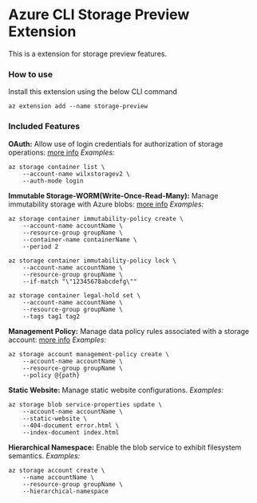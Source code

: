 # Azure CLI Storage Preview Extension #
This is a extension for storage preview features.

### How to use ###
Install this extension using the below CLI command
```
az extension add --name storage-preview
```

### Included Features
**OAuth:**
Allow use of login credentials for authorization of storage operations: [more info](https://docs.microsoft.com/en-us/rest/api/storageservices/authenticate-with-azure-active-directory)
*Examples:*
```
az storage container list \
    --account-name wilxstoragev2 \
    --auth-mode login
```

**Immutable Storage-WORM(Write-Once-Read-Many):**
Manage immutability storage with Azure blobs: [more info](https://docs.microsoft.com/en-us/azure/storage/blobs/storage-blob-immutable-storage)
*Examples:*
```
az storage container immutability-policy create \
    --account-name accountName \
    --resource-group groupName \
    --container-name containerName \
    --period 2

az storage container immutability-policy lock \
    --account-name accountName \
    --resource-group groupName \
    --if-match "\"12345678abcdefg\""

az storage container legal-hold set \
    --account-name accountName \
    --resource-group groupName \
    --tags tag1 tag2
```

**Management Policy:**
Manage data policy rules associated with a storage account: [more info](https://docs.microsoft.com/en-us/azure/storage/common/storage-lifecycle-managment-concepts)
*Examples:*
```
az storage account management-policy create \
    --account-name accountName \
    --resource-group groupName \
    --policy @{path}
```

**Static Website:**
Manage static website configurations.
*Examples:*
```
az storage blob service-properties update \
    --account-name accountName \
    --static-website \
    --404-document error.html \
    --index-document index.html
```

**Hierarchical Namespace:**
Enable the blob service to exhibit filesystem semantics.
*Examples:*
```
az storage account create \
    --name accountName \
    --resource-group groupName \
    --hierarchical-namespace
```